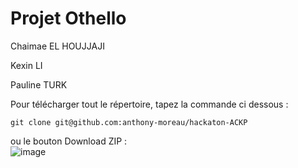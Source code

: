 # Projet Othello 

Chaimae EL HOUJJAJI 

Kexin LI 

Pauline TURK

Pour télécharger tout le répertoire, tapez la commande ci dessous :

```shell
git clone git@github.com:anthony-moreau/hackaton-ACKP
```

ou le bouton Download ZIP :  
![image](https://user-images.githubusercontent.com/90893697/143780706-44e62151-e6d6-4b14-ac81-d2612de44491.png)
